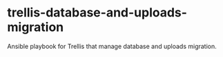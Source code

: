 # trellis-database-and-uploads-migration
Ansible playbook for Trellis that manage database and uploads migration.
